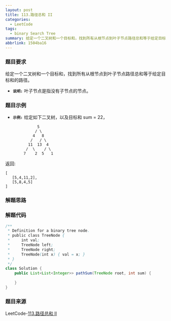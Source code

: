 ```yaml
---
layout: post
title: 113.路径总和 II
categories:
  - LeetCode
tags:
  - binary Search Tree
summary: 给定一个二叉树和一个目标和，找到所有从根节点到叶子节点路径总和等于给定目标和的路径。
abbrlink: 1504ba16
---
```


### 题目要求
给定一个二叉树和一个目标和，找到所有从根节点到叶子节点路径总和等于给定目标和的路径。

- **`说明:`**
叶子节点是指没有子节点的节点。

### 题目示例
- **`示例:`**
给定如下二叉树，以及目标和 sum = 22，
```
              5
             / \
            4   8
           /   / \
          11  13  4
         /  \    / \
        7    2  5   1
```
返回:
```
[
   [5,4,11,2],
   [5,8,4,5]
]
```


### 解题思路



### 解题代码
```java
/**
 * Definition for a binary tree node.
 * public class TreeNode {
 *     int val;
 *     TreeNode left;
 *     TreeNode right;
 *     TreeNode(int x) { val = x; }
 * }
 */
class Solution {
    public List<List<Integer>> pathSum(TreeNode root, int sum) {
        
    }
}
```



### 题目来源
LeetCode-[113.路径总和 II](https://leetcode-cn.com/problems/path-sum-ii/)
